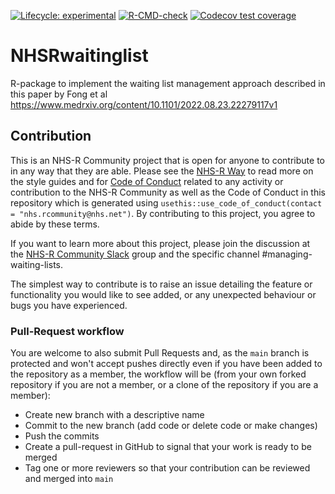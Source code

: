 <!-- badges: start -->
[![Lifecycle: experimental](https://img.shields.io/badge/lifecycle-experimental-orange.svg)](https://lifecycle.r-lib.org/articles/stages.html#experimental)
[![R-CMD-check](https://github.com/nhs-r-community/NHSRwaitinglist/workflows/R-CMD-check/badge.svg)](https://github.com/nhs-r-community/NHSRwaitinglist/actions)
[![Codecov test coverage](https://codecov.io/gh/nhs-r-community/NHSRwaitinglist/branch/main/graph/badge.svg)](https://app.codecov.io/gh/nhs-r-community/NHSRwaitinglist?branch=main)

<!-- badges: end -->


# NHSRwaitinglist
R-package to implement the waiting list management approach described in this paper by Fong et al https://www.medrxiv.org/content/10.1101/2022.08.23.22279117v1


## Contribution

This is an NHS-R Community project that is open for anyone to contribute to in any way that they are able. Please see the [NHS-R Way](https://nhsrway.nhsrcommunity.com/style-guides.html) to read more on the style guides and for [Code of Conduct](https://nhsrway.nhsrcommunity.com/code-of-conduct.html) related to any activity or contribution to the NHS-R Community as well as the Code of Conduct in this repository which is generated using `usethis::use_code_of_conduct(contact = "nhs.rcommunity@nhs.net")`.
By contributing to this project, you agree to abide by these terms.

If you want to learn more about this project, please join the discussion at the [NHS-R Community Slack](https://nhsrway.nhsrcommunity.com/community-handbook.html#slack) group and the specific channel #managing-waiting-lists.

The simplest way to contribute is to raise an issue detailing the feature or functionality you would like to see added, or any unexpected behaviour or bugs you have experienced.

### Pull-Request workflow

You are welcome to also submit Pull Requests and, as the `main` branch is protected and won't accept pushes directly even if you have been added to the repository as a member, the workflow will be (from your own forked repository if you are not a member, or a clone of the repository if you are a member):

* Create new branch with a descriptive name
* Commit to the new branch (add code or delete code or make changes)
* Push the commits 
* Create a pull-request in GitHub to signal that your work is ready to be merged
* Tag one or more reviewers so that your contribution can be reviewed and merged into `main`
